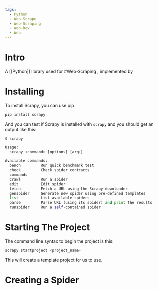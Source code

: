 ```yaml
---
tags:
  - Python
  - Web-Scrape
  - Web-Scraping
  - Web-Dev
  - Web
---
```

# Intro
A [[Python]] library used for #Web-Scraping , implemented by 

# Installing
To install Scrapy, you can use pip
```Python
pip install scrapy
```

And you can test if Scrapy is installed with `scrapy` and you should get an output like this:
```Python
$ scrapy

Usage:
  scrapy <command> [options] [args]

Available commands:
  bench         Run quick benchmark test
  check         Check spider contracts
  commands
  crawl         Run a spider
  edit          Edit spider
  fetch         Fetch a URL using the Scrapy downloader
  genspider     Generate new spider using pre-defined templates
  list          List available spiders
  parse         Parse URL (using its spider) and print the results
  runspider     Run a self-contained spider
```
# Starting The Project
The command line syntax to begin the project is this:
```Python
scrapy startproject <project_name>
```
This will create a template project for us to use. 

# Creating a Spider


